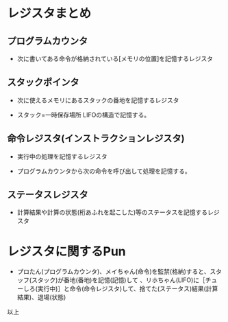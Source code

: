# レジスタまとめ

## プログラムカウンタ

- 次に書いてある命令が格納されている[メモリの位置]を記憶するレジスタ

## スタックポインタ

- 次に使えるメモリにあるスタックの番地を記憶するレジスタ

-  スタック=一時保存場所 LIFOの構造で記憶する。

## 命令レジスタ(インストラクションレジスタ)

- 実行中の処理を記憶するレジスタ

- プログラムカウンタから次の命令を呼び出して処理を記憶する。

## ステータスレジスタ

- 計算結果や計算の状態(桁あふれを起こした)等のステータスを記憶するレジスタ

# レジスタに関するPun

- プロたん(プログラムカウンタ)、メイちゃん(命令)を監禁(格納)すると、スタッフ(スタック)が番地(番地)を記憶(記憶)して
、リホちゃん(LIFO)に［チューしろ(実行中)］と命令(命令レジスタ)して、捨てた(ステータス)結果(計算結果)、退場(状態)

以上
